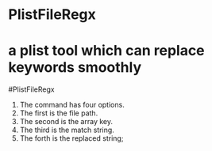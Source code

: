 PlistFileRegx
=============

a plist tool which can replace keywords smoothly
=======
#PlistFileRegx

1. The command has four options.
2. The first is the file path.
3. The second is the array key.
4. The third is the match string.
5. The forth is the replaced string;

